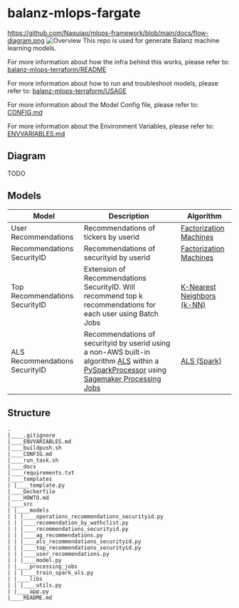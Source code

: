 # balanz-mlops-fargate

https://github.com/Naquiao/mlops-framework/blob/main/docs/flow-diagram.png
![Overview]([http://url/to/img.png](https://github.com/Naquiao/mlops-framework/blob/main/docs/flow-diagram.png))
This repo is used for generate Balanz machine learning models.

For more information about how the infra behind this works, please refer to: [balanz-mlops-terraform/README](https://www.balanz.com/bitbucket/projects/BAL-DL/repos/balanz-mlops-terraform/browse/README.md)

For more information about how to run and troubleshoot models, please refer to: [balanz-mlops-terraform/USAGE](https://www.balanz.com/bitbucket/projects/BAL-DL/repos/balanz-mlops-terraform/browse/USAGE.md)

For more information about the Model Config file, please refer to: [CONFIG.md](https://www.balanz.com/bitbucket/projects/BAL-DL/repos/balanz-mlops-fargate/browse/CONFIG.md)

For more information about the Environment Variables, please refer to: [ENVVARIABLES.md](https://www.balanz.com/bitbucket/projects/BAL-DL/repos/balanz-mlops-fargate/browse/ENVVARIABLES.md)

## Diagram

TODO

## Models

| Model | Description | Algorithm |
| ------ | ----------- | --------- |
| User Recommendations | Recommendations of tickers by userid | [Factorization Machines](https://docs.aws.amazon.com/sagemaker/latest/dg/fact-machines.html) |
| Recommendations SecurityID | Recommendations of securityid by userid | [Factorization Machines](https://docs.aws.amazon.com/sagemaker/latest/dg/fact-machines.html) |
| Top Recommendations SecurityID | Extension of Recommendations SecurityID. Will recommend top k recommendations for each user using Batch Jobs | [K-Nearest Neighbors (k-NN)](https://docs.aws.amazon.com/sagemaker/latest/dg/k-nearest-neighbors.html) |
| ALS Recommendations SecurityID | Recommendations of securityid by userid using a non-AWS built-in algorithm [ALS](http://spark.apache.org/docs/2.2.0/ml-collaborative-filtering.html) within a [PySparkProcessor](https://sagemaker.readthedocs.io/en/stable/amazon_sagemaker_processing.html#pysparkprocessor) using [Sagemaker Processing Jobs](https://docs.aws.amazon.com/sagemaker/latest/dg/processing-job.html) | [ALS (Spark)](http://spark.apache.org/docs/2.2.0/ml-collaborative-filtering.html) |

## Structure

```
.
|____.gitignore
|____ENVVARIABLES.md
|____buildpush.sh
|____CONFIG.md
|____run_task.sh
|____docs
|____requirements.txt
|____templates
| |____template.py
|____Dockerfile
|____HOWTO.md
|____src
| |____models
| | |____operations_recommendations_securityid.py
| | |____recomendation_by_wathclist.py
| | |____recommendations_securityid.py
| | |____ag_recommendations.py
| | |____als_recommendations_securityid.py
| | |____top_recommendations_securityid.py
| | |____user_recommendations.py
| | |____model.py
| |____processing_jobs
| | |____train_spark_als.py
| |____libs
| | |____utils.py
| |____app.py
|____README.md
```
